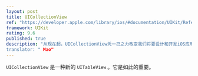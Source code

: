 ```yaml
---
layout: post
title: UICollectionView
ref: "https://developer.apple.com/library/ios/#documentation/UIKit/Reference/UICollectionView_class/Reference/Reference.html#//apple_ref/doc/uid/TP40012177"
framework: UIKit
rating: 9.6
published: true
description: "从现在起，UICollectionView凭一己之力改变我们将要设计和开发iOS应用的方式。这并不是说，collection views是未知或模糊的。但作为一个 NSHipster ，不只是知道未加工的不起眼宝石。有时，在它们受欢迎和卖完之前就知道有前途。
translator: " Mao"
---
```


`UICollectionView` 是一种新的 `UITableView` 。它是如此的重要。

